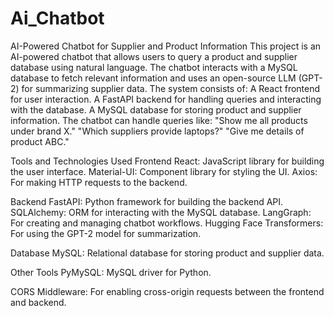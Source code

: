 # Ai_Chatbot
AI-Powered Chatbot for Supplier and Product Information
This project is an AI-powered chatbot that allows users to query a product and supplier database using natural language. The chatbot interacts with a MySQL database to fetch relevant information and uses an open-source LLM (GPT-2) for summarizing supplier data. The system consists of:
A React frontend for user interaction.
A FastAPI backend for handling queries and interacting with the database.
A MySQL database for storing product and supplier information.
The chatbot can handle queries like:
"Show me all products under brand X."
"Which suppliers provide laptops?"
"Give me details of product ABC."

Tools and Technologies Used
Frontend
React: JavaScript library for building the user interface.
Material-UI: Component library for styling the UI.
Axios: For making HTTP requests to the backend.

Backend
FastAPI: Python framework for building the backend API.
SQLAlchemy: ORM for interacting with the MySQL database.
LangGraph: For creating and managing chatbot workflows.
Hugging Face Transformers: For using the GPT-2 model for summarization.

Database
MySQL: Relational database for storing product and supplier data.

Other Tools
PyMySQL: MySQL driver for Python.

CORS Middleware: For enabling cross-origin requests between the frontend and backend.

